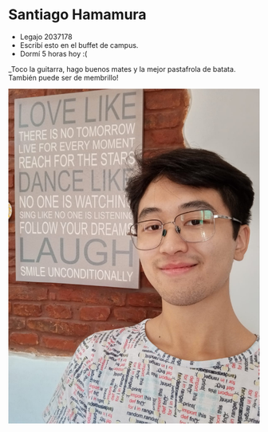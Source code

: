 # Santiago Hamamura
- Legajo 2037178
- Escribí esto en el buffet de campus.
- Dormí 5 horas hoy :(

_Toco la guitarra, hago buenos mates y la mejor pastafrola de batata. También puede ser de membrillo!

![Ups! no hay foto](Profile.jpg)
